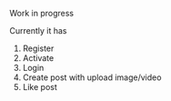 Work in progress

Currently it has
1. Register
2. Activate
3. Login
4. Create post with upload image/video
5. Like post
